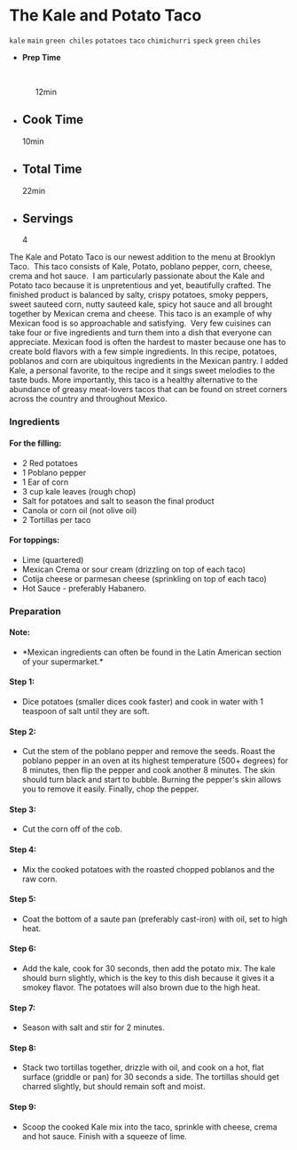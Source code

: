 # The Kale and Potato Taco

`kale` `main` `green chiles` `potatoes` `taco` `chimichurri` `speck` `green` `chiles`

- **Prep Time**

            

            12min

- ## Cook Time
    10min
- ## Total Time
    22min
- ## Servings
    4

 The Kale and Potato Taco is our newest addition to the menu at Brooklyn Taco.  This taco consists of Kale, Potato, poblano pepper, corn, cheese, crema and hot sauce.  I am particularly passionate about the Kale and Potato taco because it is unpretentious and yet, beautifully crafted. The finished product is balanced by salty, crispy potatoes, smoky peppers, sweet sauteed corn, nutty sauteed kale, spicy hot sauce and all brought together by Mexican crema and cheese. This taco is an example of why Mexican food is so approachable and satisfying.  Very few cuisines can take four or five ingredients and turn them into a dish that everyone can appreciate. Mexican food is often the hardest to master because one has to create bold flavors with a few simple ingredients. In this recipe, potatoes, poblanos and corn are ubiquitous ingredients in the Mexican pantry. I added Kale, a personal favorite, to the recipe and it sings sweet melodies to the taste buds. More importantly, this taco is a healthy alternative to the abundance of greasy meat\-lovers tacos that can be found on street corners across the country and throughout Mexico.

 
 ### Ingredients

#### For the filling: 

- 2 Red potatoes
- 1 Poblano pepper
- 1 Ear of corn
- 3 cup kale leaves \(rough chop\)
- Salt for potatoes and salt to season the final product
- Canola or corn oil \(not olive oil\)
- 2 Tortillas per taco

#### For toppings:

- Lime \(quartered\)
- Mexican Crema or sour cream \(drizzling on top of each taco\)
- Cotija cheese or parmesan cheese \(sprinkling on top of each taco\)
- Hot Sauce \- preferably Habanero.

 ### Preparation

#### Note: 

- \*Mexican ingredients can often be found in the Latin American section of your supermarket.\*

#### Step 1: 

- Dice potatoes \(smaller dices cook faster\) and cook in water with 1 teaspoon of salt until they are soft.

#### Step 2: 

- Cut the stem of the poblano pepper and remove the seeds. Roast the poblano pepper in an oven at its highest temperature \(500\+ degrees\) for 8 minutes, then flip the pepper and cook another 8 minutes. The skin should turn black and start to bubble. Burning the pepper's skin allows you to remove it easily. Finally, chop the pepper. 

#### Step 3: 

- Cut the corn off of the cob.

#### Step 4: 

- Mix the cooked potatoes with the roasted chopped poblanos and the raw corn.

#### Step 5: 

- Coat the bottom of a saute pan \(preferably cast\-iron\) with oil, set to high heat. 

#### Step 6: 

- Add the kale, cook for 30 seconds, then add the potato mix. The kale should burn slightly, which is the key to this dish because it gives it a smokey flavor. The potatoes will also brown due to the high heat. 

#### Step 7: 

- Season with salt and stir for 2 minutes.

#### Step 8: 

- Stack two tortillas together, drizzle with oil, and cook on a hot, flat surface \(griddle or pan\) for 30 seconds a side. The tortillas should get charred slightly, but should remain soft and moist. 

#### Step 9: 

- Scoop the cooked Kale mix into the taco, sprinkle with cheese, crema and hot sauce. Finish with a squeeze of lime.

 
 
